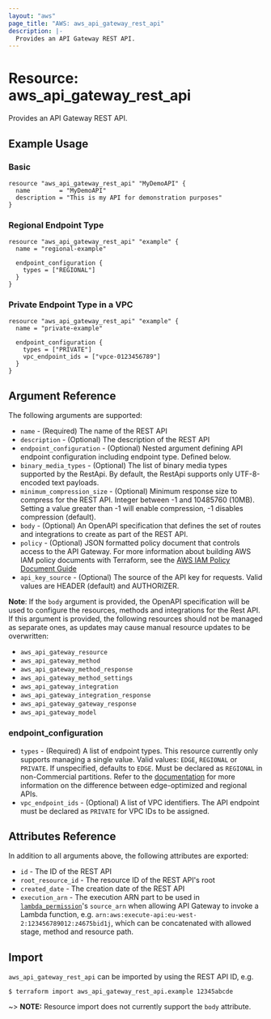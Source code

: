 ```yaml
---
layout: "aws"
page_title: "AWS: aws_api_gateway_rest_api"
description: |-
  Provides an API Gateway REST API.
---
```


# Resource: aws_api_gateway_rest_api

Provides an API Gateway REST API.

## Example Usage

### Basic

```hcl
resource "aws_api_gateway_rest_api" "MyDemoAPI" {
  name        = "MyDemoAPI"
  description = "This is my API for demonstration purposes"
}
```

### Regional Endpoint Type

```hcl
resource "aws_api_gateway_rest_api" "example" {
  name = "regional-example"

  endpoint_configuration {
    types = ["REGIONAL"]
  }
}
```

### Private Endpoint Type in a VPC

```hcl
resource "aws_api_gateway_rest_api" "example" {
  name = "private-example"

  endpoint_configuration {
    types = ["PRIVATE"]
    vpc_endpoint_ids = ["vpce-0123456789"]
  }
}
```

## Argument Reference

The following arguments are supported:

* `name` - (Required) The name of the REST API
* `description` - (Optional) The description of the REST API
* `endpoint_configuration` - (Optional) Nested argument defining API endpoint configuration including endpoint type. Defined below.
* `binary_media_types` - (Optional) The list of binary media types supported by the RestApi. By default, the RestApi supports only UTF-8-encoded text payloads.
* `minimum_compression_size` - (Optional) Minimum response size to compress for the REST API. Integer between -1 and 10485760 (10MB). Setting a value greater than -1 will enable compression, -1 disables compression (default).
* `body` - (Optional) An OpenAPI specification that defines the set of routes and integrations to create as part of the REST API.
* `policy` - (Optional) JSON formatted policy document that controls access to the API Gateway. For more information about building AWS IAM policy documents with Terraform, see the [AWS IAM Policy Document Guide](/docs/providers/aws/guides/iam-policy-documents.html)
* `api_key_source` - (Optional) The source of the API key for requests. Valid values are HEADER (default) and AUTHORIZER.

__Note__: If the `body` argument is provided, the OpenAPI specification will be used to configure the resources, methods and integrations for the Rest API. If this argument is provided, the following resources should not be managed as separate ones, as updates may cause manual resource updates to be overwritten:

* `aws_api_gateway_resource`
* `aws_api_gateway_method`
* `aws_api_gateway_method_response`
* `aws_api_gateway_method_settings`
* `aws_api_gateway_integration`
* `aws_api_gateway_integration_response`
* `aws_api_gateway_gateway_response`
* `aws_api_gateway_model`

### endpoint_configuration

* `types` - (Required) A list of endpoint types. This resource currently only supports managing a single value. Valid values: `EDGE`, `REGIONAL` or `PRIVATE`. If unspecified, defaults to `EDGE`. Must be declared as `REGIONAL` in non-Commercial partitions. Refer to the [documentation](https://docs.aws.amazon.com/apigateway/latest/developerguide/create-regional-api.html) for more information on the difference between edge-optimized and regional APIs.
* `vpc_endpoint_ids` - (Optional) A list of VPC identifiers. The API endpoint must be declared as `PRIVATE` for VPC IDs to be assigned.

## Attributes Reference

In addition to all arguments above, the following attributes are exported:

* `id` - The ID of the REST API
* `root_resource_id` - The resource ID of the REST API's root
* `created_date` - The creation date of the REST API
* `execution_arn` - The execution ARN part to be used in [`lambda_permission`](/docs/providers/aws/r/lambda_permission.html)'s `source_arn`
  when allowing API Gateway to invoke a Lambda function,
  e.g. `arn:aws:execute-api:eu-west-2:123456789012:z4675bid1j`, which can be concatenated with allowed stage, method and resource path.

## Import

`aws_api_gateway_rest_api` can be imported by using the REST API ID, e.g.

```
$ terraform import aws_api_gateway_rest_api.example 12345abcde
```

~> **NOTE:** Resource import does not currently support the `body` attribute.
